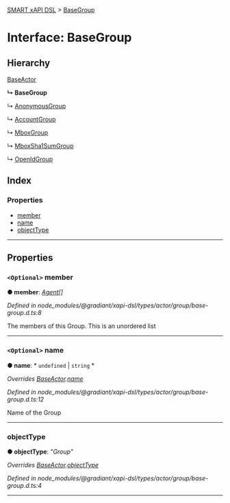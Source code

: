 [SMART xAPI DSL](../README.md) > [BaseGroup](../interfaces/basegroup.md)

# Interface: BaseGroup

## Hierarchy

 [BaseActor](baseactor.md)

**↳ BaseGroup**

↳  [AnonymousGroup](anonymousgroup.md)

↳  [AccountGroup](accountgroup.md)

↳  [MboxGroup](mboxgroup.md)

↳  [MboxSha1SumGroup](mboxsha1sumgroup.md)

↳  [OpenIdGroup](openidgroup.md)

## Index

### Properties

* [member](basegroup.md#member)
* [name](basegroup.md#name)
* [objectType](basegroup.md#objecttype)

---

## Properties

<a id="member"></a>

### `<Optional>` member

**● member**: *[Agent](../#agent)[]*

*Defined in node_modules/@gradiant/xapi-dsl/types/actor/group/base-group.d.ts:8*

The members of this Group. This is an unordered list

___
<a id="name"></a>

### `<Optional>` name

**● name**: * `undefined` &#124; `string`
*

*Overrides [BaseActor](baseactor.md).[name](baseactor.md#name)*

*Defined in node_modules/@gradiant/xapi-dsl/types/actor/group/base-group.d.ts:12*

Name of the Group

___
<a id="objecttype"></a>

###  objectType

**● objectType**: *"Group"*

*Overrides [BaseActor](baseactor.md).[objectType](baseactor.md#objecttype)*

*Defined in node_modules/@gradiant/xapi-dsl/types/actor/group/base-group.d.ts:4*

___

